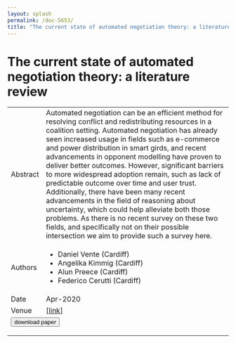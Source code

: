```yaml
---
layout: splash
permalink: /doc-5653/
title: "The current state of automated negotiation theory: a literature review"
---
```


# The current state of automated negotiation theory: a literature review

<table>
    <tbody>
    <tr>
        <td>Abstract</td>
        <td>Automated negotiation can be an efficient method for resolving conflict and redistributing resources in a coalition setting. Automated negotiation has already seen increased usage in fields such as e-commerce and power distribution in smart girds, and recent advancements in opponent modelling have proven to deliver better outcomes. However, significant barriers to more widespread adoption remain, such as lack of predictable outcome over time and user trust. Additionally, there have been many recent advancements in the field of reasoning about uncertainty, which could help alleviate both those problems. As there is no recent survey on these two fields, and specifically not on their possible intersection we aim to provide such a survey here.</td>
    </tr>
    <tr>
        <td>Authors</td>
        <td>
            <ul>
                <li>Daniel Vente (Cardiff)</li>
                <li>Angelika Kimmig (Cardiff)</li>
                <li>Alun Preece (Cardiff)</li>
                <li>Federico Cerutti (Cardiff)</li>
            </ul>
        </td>
    </tr>
    <tr>
        <td>Date</td>
        <td>Apr-2020</td>
    </tr>
    <tr>
        <td>Venue</td>
        <td> [<a href="https://arxiv.org/pdf/2004.02614.pdf">link</a>]</td>
    </tr>
        <tr>
            <td colspan="2">
                <form method="get" action="https://ibm.box.com/v/doc-5653-paper">
                    <button type="submit">download paper</button>
                </form>
            </td>
        </tr>
    </tbody>
</table>
